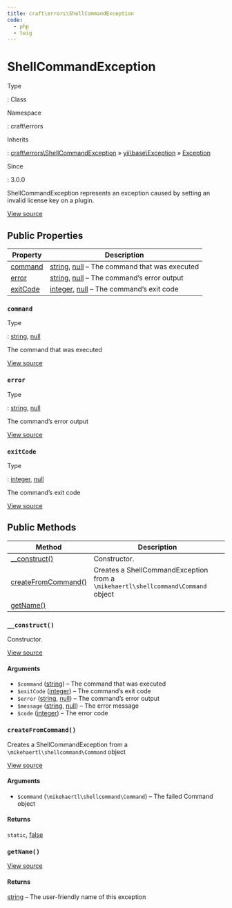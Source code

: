 ```yaml
---
title: craft\errors\ShellCommandException
code:
  - php
  - twig
---
```


# ShellCommandException

Type

:   Class

Namespace

:   craft\errors

Inherits

:   [craft\errors\ShellCommandException](craft-errors-shellcommandexception.md) &raquo;
[yii\base\Exception](https://www.yiiframework.com/doc/api/2.0/yii-base-exception) &raquo;
[Exception](http://php.net/class.exception)

Since

:   3.0.0



ShellCommandException represents an exception caused by setting an invalid license key on a plugin.





[View source](https://github.com/craftcms/cms/blob/master/src/errors/ShellCommandException.php)


## Public Properties

| Property                                                   | Description
| ---------------------------------------------------------- | --------------------------------------------------------------------------------------------------------------------------
| [command](craft-errors-shellcommandexception.md#command)   | [string](http://php.net/language.types.string), [null](http://php.net/language.types.null) – The command that was executed
| [error](craft-errors-shellcommandexception.md#error)       | [string](http://php.net/language.types.string), [null](http://php.net/language.types.null) – The command’s error output
| [exitCode](craft-errors-shellcommandexception.md#exitcode) | [integer](http://php.net/language.types.integer), [null](http://php.net/language.types.null) – The command’s exit code

### `command`



Type

:   [string](http://php.net/language.types.string), [null](http://php.net/language.types.null)



The command that was executed



[View source](https://github.com/craftcms/cms/blob/master/src/errors/ShellCommandException.php#L24)



### `error`



Type

:   [string](http://php.net/language.types.string), [null](http://php.net/language.types.null)



The command’s error output



[View source](https://github.com/craftcms/cms/blob/master/src/errors/ShellCommandException.php#L34)



### `exitCode`



Type

:   [integer](http://php.net/language.types.integer), [null](http://php.net/language.types.null)



The command’s exit code



[View source](https://github.com/craftcms/cms/blob/master/src/errors/ShellCommandException.php#L29)







## Public Methods

| Method                                                                                | Description
| ------------------------------------------------------------------------------------- | --------------------------------------------------------------------------------
| [__construct()](craft-errors-shellcommandexception.md#method-construct)               | Constructor.
| [createFromCommand()](craft-errors-shellcommandexception.md#method-createfromcommand) | Creates a ShellCommandException from a `\mikehaertl\shellcommand\Command` object
| [getName()](craft-errors-shellcommandexception.md#method-getname)                     |

### `__construct()`





Constructor.




[View source](https://github.com/craftcms/cms/blob/master/src/errors/ShellCommandException.php#L62-L79)


#### Arguments

- `$command` ([string](http://php.net/language.types.string)) – The command that was executed
- `$exitCode` ([integer](http://php.net/language.types.integer)) – The command’s exit code
- `$error` ([string](http://php.net/language.types.string), [null](http://php.net/language.types.null)) – The command’s error output
- `$message` ([string](http://php.net/language.types.string), [null](http://php.net/language.types.null)) – The error message
- `$code` ([integer](http://php.net/language.types.integer)) – The error code




### `createFromCommand()`





Creates a ShellCommandException from a `\mikehaertl\shellcommand\Command` object




[View source](https://github.com/craftcms/cms/blob/master/src/errors/ShellCommandException.php#L42-L51)


#### Arguments

- `$command` (`\mikehaertl\shellcommand\Command`) – The failed Command object

#### Returns

`static`, [false](http://php.net/language.types.boolean)



### `getName()`










[View source](https://github.com/craftcms/cms/blob/master/src/errors/ShellCommandException.php#L84-L87)



#### Returns

[string](http://php.net/language.types.string) – The user-friendly name of this exception










